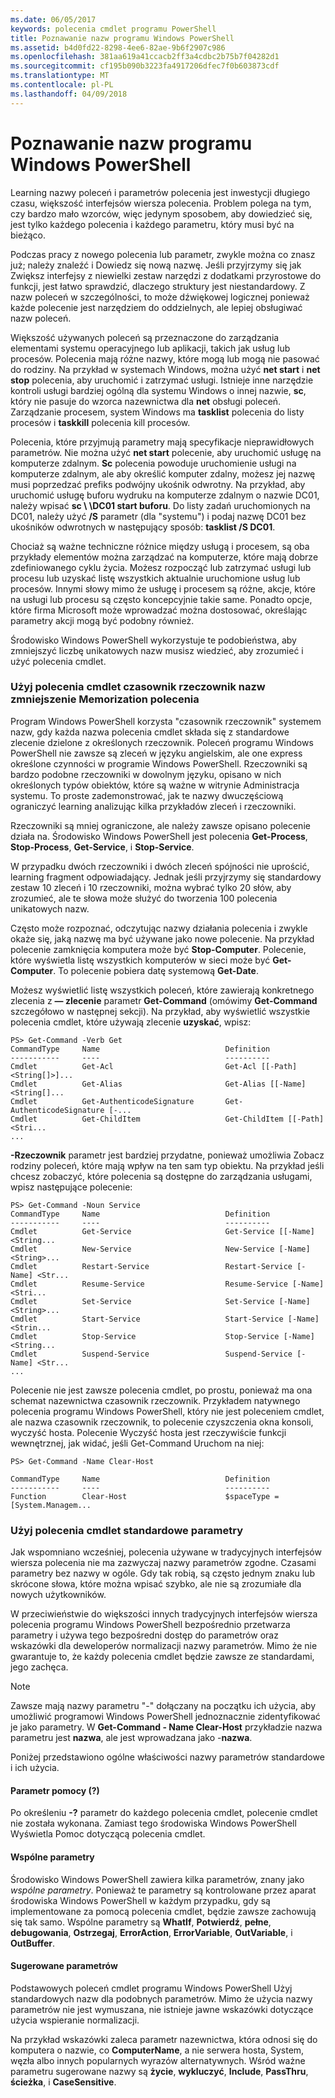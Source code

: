```yaml
---
ms.date: 06/05/2017
keywords: polecenia cmdlet programu PowerShell
title: Poznawanie nazw programu Windows PowerShell
ms.assetid: b4d0fd22-8298-4ee6-82ae-9b6f2907c986
ms.openlocfilehash: 381aa619a41ccacb2ff3a4cdbc2b75b7f04282d1
ms.sourcegitcommit: cf195b090b3223fa4917206dfec7f0b603873cdf
ms.translationtype: MT
ms.contentlocale: pl-PL
ms.lasthandoff: 04/09/2018
---
```

# <a name="learning-windows-powershell-names"></a>Poznawanie nazw programu Windows PowerShell
Learning nazwy poleceń i parametrów polecenia jest inwestycji długiego czasu, większość interfejsów wiersza polecenia. Problem polega na tym, czy bardzo mało wzorców, więc jedynym sposobem, aby dowiedzieć się, jest tylko każdego polecenia i każdego parametru, który musi być na bieżąco.

Podczas pracy z nowego polecenia lub parametr, zwykle można co znasz już; należy znaleźć i Dowiedz się nową nazwę. Jeśli przyjrzymy się jak Zwiększ interfejsy z niewielki zestaw narzędzi z dodatkami przyrostowe do funkcji, jest łatwo sprawdzić, dlaczego struktury jest niestandardowy. Z nazw poleceń w szczególności, to może dźwiękowej logicznej ponieważ każde polecenie jest narzędziem do oddzielnych, ale lepiej obsługiwać nazw poleceń.

Większość używanych poleceń są przeznaczone do zarządzania elementami systemu operacyjnego lub aplikacji, takich jak usług lub procesów. Polecenia mają różne nazwy, które mogą lub mogą nie pasować do rodziny. Na przykład w systemach Windows, można użyć **net start** i **net stop** polecenia, aby uruchomić i zatrzymać usługi. Istnieje inne narzędzie kontroli usługi bardziej ogólną dla systemu Windows o innej nazwie, **sc**, który nie pasuje do wzorca nazewnictwa dla **net** obsługi poleceń. Zarządzanie procesem, system Windows ma **tasklist** polecenia do listy procesów i **taskkill** polecenia kill procesów.

Polecenia, które przyjmują parametry mają specyfikacje nieprawidłowych parametrów. Nie można użyć **net start** polecenie, aby uruchomić usługę na komputerze zdalnym. **Sc** polecenia powoduje uruchomienie usługi na komputerze zdalnym, ale aby określić komputer zdalny, możesz jej nazwę musi poprzedzać prefiks podwójny ukośnik odwrotny. Na przykład, aby uruchomić usługę buforu wydruku na komputerze zdalnym o nazwie DC01, należy wpisać **sc \\ \\DC01 start buforu**. Do listy zadań uruchomionych na DC01, należy użyć **/S** parametr (dla "systemu") i podaj nazwę DC01 bez ukośników odwrotnych w następujący sposób: **tasklist /S DC01**.

Chociaż są ważne techniczne różnice między usługą i procesem, są oba przykłady elementów można zarządzać na komputerze, które mają dobrze zdefiniowanego cyklu życia. Możesz rozpocząć lub zatrzymać usługi lub procesu lub uzyskać listę wszystkich aktualnie uruchomione usług lub procesów. Innymi słowy mimo że usługę i procesem są różne, akcje, które na usługi lub procesu są często koncepcyjnie takie same. Ponadto opcje, które firma Microsoft może wprowadzać można dostosować, określając parametry akcji mogą być podobny również.

Środowisko Windows PowerShell wykorzystuje te podobieństwa, aby zmniejszyć liczbę unikatowych nazw musisz wiedzieć, aby zrozumieć i użyć polecenia cmdlet.

### <a name="cmdlets-use-verb-noun-names-to-reduce-command-memorization"></a>Użyj polecenia cmdlet czasownik rzeczownik nazw zmniejszenie Memorization polecenia
Program Windows PowerShell korzysta "czasownik rzeczownik" systemem nazw, gdy każda nazwa polecenia cmdlet składa się z standardowe zlecenie dzielone z określonych rzeczownik. Poleceń programu Windows PowerShell nie zawsze są zleceń w języku angielskim, ale one express określone czynności w programie Windows PowerShell. Rzeczowniki są bardzo podobne rzeczowniki w dowolnym języku, opisano w nich określonych typów obiektów, które są ważne w witrynie Administracja systemu. To proste zademonstrować, jak te nazwy dwuczęściową ograniczyć learning analizując kilka przykładów zleceń i rzeczowniki.

Rzeczowniki są mniej ograniczone, ale należy zawsze opisano polecenie działa na. Środowisko Windows PowerShell jest polecenia **Get-Process**, **Stop-Process**, **Get-Service**, i **Stop-Service**.

W przypadku dwóch rzeczowniki i dwóch zleceń spójności nie uprościć, learning fragment odpowiadający. Jednak jeśli przyjrzymy się standardowy zestaw 10 zleceń i 10 rzeczowniki, można wybrać tylko 20 słów, aby zrozumieć, ale te słowa może służyć do tworzenia 100 polecenia unikatowych nazw.

Często może rozpoznać, odczytując nazwy działania polecenia i zwykle okaże się, jaką nazwę ma być używane jako nowe polecenie. Na przykład polecenie zamknięcia komputera może być **Stop-Computer**. Polecenie, które wyświetla listę wszystkich komputerów w sieci może być **Get-Computer**. To polecenie pobiera datę systemową **Get-Date**.

Możesz wyświetlić listę wszystkich poleceń, które zawierają konkretnego zlecenia z **— zlecenie** parametr **Get-Command** (omówimy **Get-Command** szczegółowo w następnej sekcji). Na przykład, aby wyświetlić wszystkie polecenia cmdlet, które używają zlecenie **uzyskać**, wpisz:

```
PS> Get-Command -Verb Get
CommandType     Name                            Definition
-----------     ----                            ----------
Cmdlet          Get-Acl                         Get-Acl [[-Path] <String[]>]...
Cmdlet          Get-Alias                       Get-Alias [[-Name] <String[]...
Cmdlet          Get-AuthenticodeSignature       Get-AuthenticodeSignature [-...
Cmdlet          Get-ChildItem                   Get-ChildItem [[-Path] <Stri...
...
```

**-Rzeczownik** parametr jest bardziej przydatne, ponieważ umożliwia Zobacz rodziny poleceń, które mają wpływ na ten sam typ obiektu. Na przykład jeśli chcesz zobaczyć, które polecenia są dostępne do zarządzania usługami, wpisz następujące polecenie:

```
PS> Get-Command -Noun Service
CommandType     Name                            Definition
-----------     ----                            ----------
Cmdlet          Get-Service                     Get-Service [[-Name] <String...
Cmdlet          New-Service                     New-Service [-Name] <String>...
Cmdlet          Restart-Service                 Restart-Service [-Name] <Str...
Cmdlet          Resume-Service                  Resume-Service [-Name] <Stri...
Cmdlet          Set-Service                     Set-Service [-Name] <String>...
Cmdlet          Start-Service                   Start-Service [-Name] <Strin...
Cmdlet          Stop-Service                    Stop-Service [-Name] <String...
Cmdlet          Suspend-Service                 Suspend-Service [-Name] <Str...
...
```

Polecenie nie jest zawsze polecenia cmdlet, po prostu, ponieważ ma ona schemat nazewnictwa czasownik rzeczownik. Przykładem natywnego polecenia programu Windows PowerShell, który nie jest poleceniem cmdlet, ale nazwa czasownik rzeczownik, to polecenie czyszczenia okna konsoli, wyczyść hosta. Polecenie Wyczyść hosta jest rzeczywiście funkcji wewnętrznej, jak widać, jeśli Get-Command Uruchom na niej:

```
PS> Get-Command -Name Clear-Host

CommandType     Name                            Definition
-----------     ----                            ----------
Function        Clear-Host                      $spaceType = [System.Managem...
```

### <a name="cmdlets-use-standard-parameters"></a>Użyj polecenia cmdlet standardowe parametry
Jak wspomniano wcześniej, polecenia używane w tradycyjnych interfejsów wiersza polecenia nie ma zazwyczaj nazwy parametrów zgodne. Czasami parametry bez nazwy w ogóle. Gdy tak robią, są często jednym znaku lub skrócone słowa, które można wpisać szybko, ale nie są zrozumiałe dla nowych użytkowników.

W przeciwieństwie do większości innych tradycyjnych interfejsów wiersza polecenia programu Windows PowerShell bezpośrednio przetwarza parametry i używa tego bezpośredni dostęp do parametrów oraz wskazówki dla deweloperów normalizacji nazwy parametrów. Mimo że nie gwarantuje to, że każdy polecenia cmdlet będzie zawsze ze standardami, jego zachęca.

> [!NOTE]
> Zawsze mają nazwy parametru "-" dołączany na początku ich użycia, aby umożliwić programowi Windows PowerShell jednoznacznie zidentyfikować je jako parametry. W **Get-Command - Name Clear-Host** przykładzie nazwa parametru jest **nazwa**, ale jest wprowadzana jako -**nazwa**.

Poniżej przedstawiono ogólne właściwości nazwy parametrów standardowe i ich użycia.

#### <a name="the-help-parameter-"></a>Parametr pomocy (?)
Po określeniu **-?** parametr do każdego polecenia cmdlet, polecenie cmdlet nie została wykonana. Zamiast tego środowiska Windows PowerShell Wyświetla Pomoc dotyczącą polecenia cmdlet.

#### <a name="common-parameters"></a>Wspólne parametry
Środowisko Windows PowerShell zawiera kilka parametrów, znany jako *wspólne parametry*. Ponieważ te parametry są kontrolowane przez aparat środowiska Windows PowerShell w każdym przypadku, gdy są implementowane za pomocą polecenia cmdlet, będzie zawsze zachowują się tak samo. Wspólne parametry są **WhatIf**, **Potwierdź**, **pełne**, **debugowania**, **Ostrzegaj**, **ErrorAction**, **ErrorVariable**, **OutVariable**, i **OutBuffer**.

#### <a name="suggested-parameters"></a>Sugerowane parametrów
Podstawowych poleceń cmdlet programu Windows PowerShell Użyj standardowych nazw dla podobnych parametrów. Mimo że użycia nazwy parametrów nie jest wymuszana, nie istnieje jawne wskazówki dotyczące użycia wspieranie normalizacji.

Na przykład wskazówki zaleca parametr nazewnictwa, która odnosi się do komputera o nazwie, co **ComputerName**, a nie serwera hosta, System, węzła albo innych popularnych wyrazów alternatywnych. Wśród ważne parametru sugerowane nazwy są **życie**, **wykluczyć**, **Include**, **PassThru**, **ścieżka**, i **CaseSensitive**.
